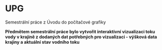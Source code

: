 # UPG 
Semestrální práce z Úvodu do počítačové grafiky <br />

**Předmětem semestrální práce bylo vytvořit interaktivní vizualizaci toku vody v krajině z dodaných dat potřebných pro vizualizaci - výšková data krajiny a aktuální stav vodního toku**
